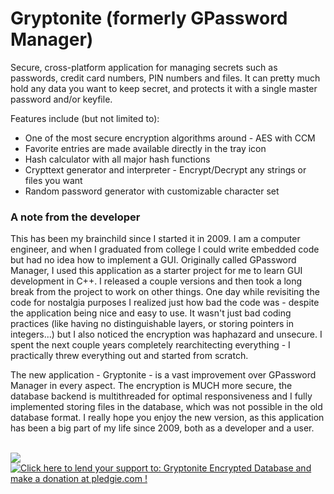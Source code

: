 <h1>Gryptonite (formerly GPassword Manager)</h1>

Secure, cross-platform application for managing secrets such as passwords, credit card
numbers, PIN numbers and files. It can pretty much hold any data you want to keep
secret, and protects it with a single master password and/or keyfile.

Features include (but not limited to):
<ul>
 <li>One of the most secure encryption algorithms around - AES with CCM</li>
 <li>Favorite entries are made available directly in the tray icon</li>
 <li>Hash calculator with all major hash functions</li>
 <li>Crypttext generator and interpreter - Encrypt/Decrypt any strings or files you want</li>
 <li>Random password generator with customizable character set</li>
</ul>


<h3>A note from the developer</h3>

This has been my brainchild since I started it in 2009. I am a computer engineer, and
when I graduated from college I could write embedded code but had no idea how to
implement a GUI. Originally called GPassword Manager, I used this application as a
starter project for me to learn GUI development in C++. I released a couple versions
and then took a long break from the project to work on other things. One day while
revisiting the code for nostalgia purposes I realized just how bad the code was -
despite the application being nice and easy to use. It wasn't just bad coding 
practices (like having no distinguishable layers, or storing pointers in integers...)
but I also noticed the encryption was haphazard and unsecure. I spent the next couple
years completely rearchitecting everything - I practically threw everything out and
started from scratch.

The new application - Gryptonite - is a vast improvement over GPassword Manager in
every aspect. The encryption is MUCH more secure, the database backend is multithreaded
for optimal responsiveness and I fully implemented storing files in the database,
which was not possible in the old database format. I really hope you enjoy the new
version, as this application has been a big part of my life since 2009, both as a
developer and a user.

<br/>
<img src="http://s1.softpedia-static.com/_img/sp100free.png"/>
<br/>

<a href='https://pledgie.com/campaigns/28056' >
    <img alt='Click here to lend your support to: Gryptonite Encrypted Database and make a donation at pledgie.com !' src='https://pledgie.com/campaigns/28056.png?skin_name=chrome' border='0' >
</a>
